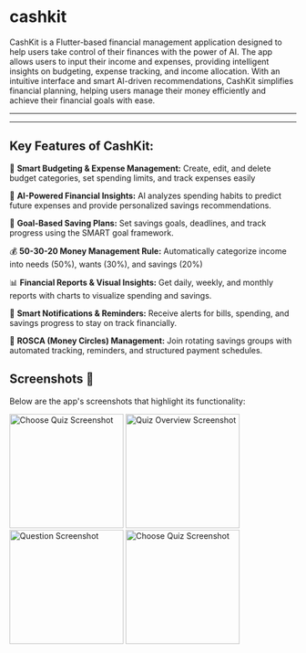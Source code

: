 # cashkit

CashKit is a Flutter-based financial management application designed to help users take control of their finances with the power of AI. The app allows users to input their income and expenses, providing intelligent insights on budgeting, expense tracking, and income allocation. With an intuitive interface and smart AI-driven recommendations, CashKit simplifies financial planning, helping users manage their money efficiently and achieve their financial goals with ease.

---

---
## Key Features of CashKit:

🏦 **Smart Budgeting & Expense Management:** Create, edit, and delete budget categories, set spending limits, and track expenses easily

🤖 **AI-Powered Financial Insights:** AI analyzes spending habits to predict future expenses and provide personalized savings recommendations.

🎯 **Goal-Based Saving Plans:** Set savings goals, deadlines, and track progress using the SMART goal framework.

💰 **50-30-20 Money Management Rule:** Automatically categorize income into needs (50%), wants (30%), and savings (20%)

📊 **Financial Reports & Visual Insights:** Get daily, weekly, and monthly reports with charts to visualize spending and savings.

🔔 **Smart Notifications & Reminders:** Receive alerts for bills, spending, and savings progress to stay on track financially.

🔄 **ROSCA (Money Circles) Management:** Join rotating savings groups with automated tracking, reminders, and structured payment schedules.

## Screenshots 📸
Below are the app's screenshots that highlight its functionality:


<img src="https://github.com/user-attachments/assets/a59d7f52-0ad3-4021-8445-eec7a24227c7" alt="Choose Quiz Screenshot" width="200"> <img src="https://github.com/user-attachments/assets/c8e7e58a-8639-4e78-86e7-c29af74e7783" alt="Quiz Overview Screenshot" width="200"> <img src="https://github.com/user-attachments/assets/ef9d1312-a049-410b-b129-a4713c7ba1e2" alt="Question Screenshot" width="200"> <img src="https://github.com/user-attachments/assets/82787715-5a1c-4842-91cd-524111fa9703" alt="Choose Quiz Screenshot" width="200">
